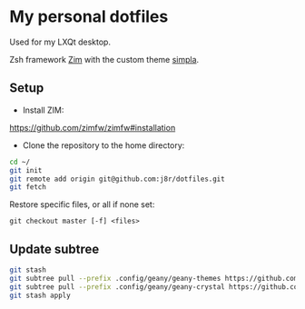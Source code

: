 # My personal dotfiles

Used for my LXQt desktop.

Zsh framework [Zim](https://github.com/zimfw/zimfw) with the custom theme [simpla](.zim/modules/prompt/functions/prompt_simpla_setup).

## Setup

- Install ZIM:

https://github.com/zimfw/zimfw#installation

- Clone the repository to the home directory:

```sh
cd ~/
git init
git remote add origin git@github.com:j8r/dotfiles.git
git fetch
```

Restore specific files, or all if none set:

`git checkout master [-f] <files>`

## Update subtree

```sh
git stash
git subtree pull --prefix .config/geany/geany-themes https://github.com/geany/geany-themes master --squash
git subtree pull --prefix .config/geany/geany-crystal https://github.com/crystal-lang-tools/geany-crystal master --squash
git stash apply
```

